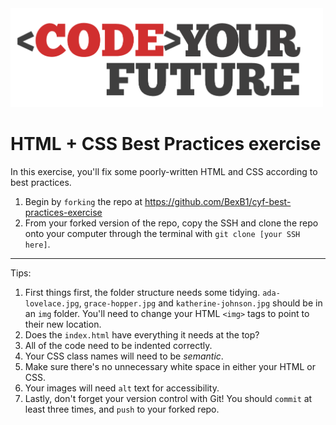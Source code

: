 <img src="./cyf-logo.png" alt="Code Your Future Logo" width="500px">

# HTML + CSS Best Practices exercise

In this exercise, you'll fix some poorly-written HTML and CSS according to best practices.

1. Begin by `forking` the repo at <a href="https://github.com/BexB1/cyf-best-practices-exercise">https://github.com/BexB1/cyf-best-practices-exercise</a>
2. From your forked version of the repo, copy the SSH and clone the repo onto your computer through the terminal with `git clone [your SSH here]`.

<hr>

Tips:

1. First things first, the folder structure needs some tidying. `ada-lovelace.jpg`, `grace-hopper.jpg` and `katherine-johnson.jpg` should be in an `img` folder. You'll need to change your HTML `<img>` tags to point to their new location.
2. Does the `index.html` have everything it needs at the top?
3. All of the code need to be indented correctly.
4. Your CSS class names will need to be _semantic_.
5. Make sure there's no unnecessary white space in either your HTML or CSS.
6. Your images will need `alt` text for accessibility.
7. Lastly, don't forget your version control with Git! You should `commit` at least three times, and `push` to your forked repo.